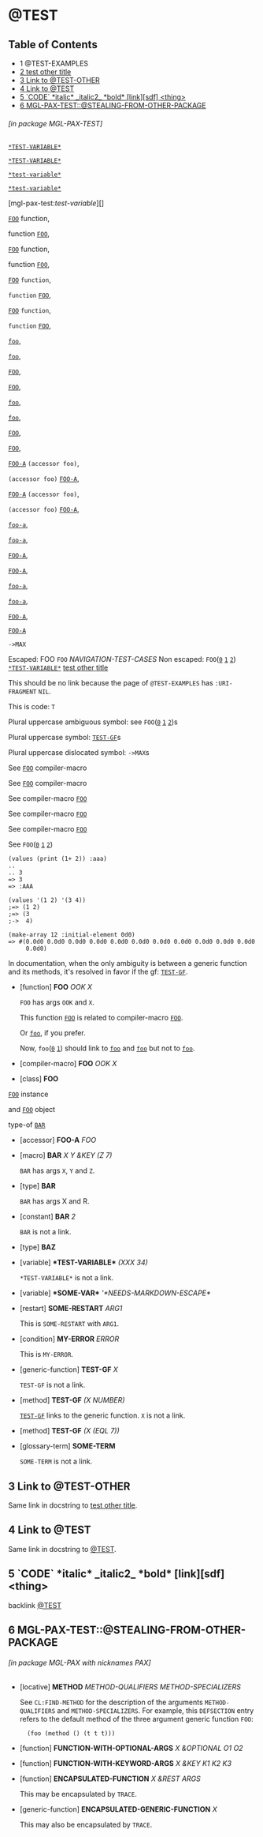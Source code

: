 <a id='x-28MGL-PAX-TEST-3A-3A-40TEST-20MGL-PAX-3ASECTION-29'></a>

# @TEST

## Table of Contents

- 1 @TEST-EXAMPLES
- [2 test other title][22dd]
- [3 Link to @TEST-OTHER][1dbc]
- [4 Link to @TEST][2820]
- [5 \`CODE\` \*italic\* \_italic2\_ \*bold\* \[link\]\[sdf\] \<thing\>][d484]
- [6 MGL-PAX-TEST::@STEALING-FROM-OTHER-PACKAGE][a48a]

###### \[in package MGL-PAX-TEST\]
[`*TEST-VARIABLE*`][1037]

[`*TEST-VARIABLE*`][1037]

[`*test-variable*`][1037]

[`*test-variable*`][1037]

[mgl-pax-test:*test-variable*][]

[`FOO`][4244] function,

function [`FOO`][4244],

[`FOO`][4244] function,

function [`FOO`][4244],

[`FOO`][4244] `function`,

`function` [`FOO`][4244],

[`FOO`][4244] `function`,

`function` [`FOO`][4244],

[`foo`][4244],

[`foo`][4244],

[`FOO`][4244],

[`FOO`][4244],

[`foo`][4244],

[`foo`][4244],

[`FOO`][4244],

[`FOO`][4244],

[`FOO-A`][6483] `(accessor foo)`,

`(accessor foo)` [`FOO-A`][6483],

[`FOO-A`][6483] `(accessor foo)`,

`(accessor foo)` [`FOO-A`][6483],

[`foo-a`][6483],

[`foo-a`][6483],

[`FOO-A`][6483],

[`FOO-A`][6483],

[`foo-a`][6483],

[`foo-a`][6483],

[`FOO-A`][6483],

[`FOO-A`][6483]

`->MAX`

Escaped: FOO `FOO` *NAVIGATION-TEST-CASES*
Non escaped: `FOO`([`0`][22be] [`1`][4ded] [`2`][4244]) [`*TEST-VARIABLE*`][1037]
[test other title][22dd]

This should be no link because the page of `@TEST-EXAMPLES`
has `:URI-FRAGMENT` `NIL`.

This is code: `T`

Plural uppercase ambiguous symbol: see `FOO`([`0`][22be] [`1`][4ded] [`2`][4244])s

Plural uppercase symbol: [`TEST-GF`][efc1]s

Plural uppercase dislocated symbol: `->MAX`s

See
[`FOO`][4ded] compiler-macro

See [`FOO`][4ded]
compiler-macro

See
compiler-macro [`FOO`][4ded]

See compiler-macro
[`FOO`][4ded]

See
compiler-macro 
[`FOO`][4ded]

See
`FOO`([`0`][22be] [`1`][4ded] [`2`][4244])

```cl-transcript
(values (print (1+ 2)) :aaa)
..
.. 3 
=> 3
=> :AAA

```

```cl-transcript
(values '(1 2) '(3 4))
;=> (1 2)
;=> (3
;->  4)

```

```cl-transcript
(make-array 12 :initial-element 0d0)
=> #(0.0d0 0.0d0 0.0d0 0.0d0 0.0d0 0.0d0 0.0d0 0.0d0 0.0d0 0.0d0 0.0d0
     0.0d0)

```

In documentation, when the only ambiguity is between a generic
function and its methods, it's resolved in favor if the gf:
[`TEST-GF`][efc1].

<a id='x-28MGL-PAX-TEST-3A-3AFOO-20FUNCTION-29'></a>

- [function] **FOO** *OOK X*

    `FOO` has args `OOK` and `X`.
    
    This function [`FOO`][4244] is related to compiler-macro [`FOO`][4ded].
    
    Or [`foo`][4ded], if you prefer.
    
    Now, `foo`([`0`][22be] [`1`][4ded]) should link to [`foo`][4ded] and [`foo`][22be]
    but not to [`foo`][4244].

<a id='x-28MGL-PAX-TEST-3A-3AFOO-20COMPILER-MACRO-29'></a>

- [compiler-macro] **FOO** *OOK X*

<a id='x-28MGL-PAX-TEST-3A-3AFOO-20CLASS-29'></a>

- [class] **FOO**

[`FOO`][22be] instance

and [`FOO`][22be] object

type-of [`BAR`][cece]

<a id='x-28MGL-PAX-TEST-3A-3AFOO-A-20-28MGL-PAX-3AACCESSOR-20MGL-PAX-TEST-3A-3AFOO-29-29'></a>

- [accessor] **FOO-A** *FOO*

<a id='x-28MGL-PAX-TEST-3A-3ABAR-20MGL-PAX-3AMACRO-29'></a>

- [macro] **BAR** *X Y &KEY (Z 7)*

    `BAR` has args `X`, `Y` and `Z`.

<a id='x-28MGL-PAX-TEST-3A-3ABAR-20TYPE-29'></a>

- [type] **BAR**

    `BAR` has args X and R.

<a id='x-28MGL-PAX-TEST-3A-3ABAR-20MGL-PAX-3ACONSTANT-29'></a>

- [constant] **BAR** *2*

    `BAR` is not a link.

<a id='x-28MGL-PAX-TEST-3A-3ABAZ-20TYPE-29'></a>

- [type] **BAZ**

<a id='x-28MGL-PAX-TEST-3A-3A-2ATEST-VARIABLE-2A-20VARIABLE-29'></a>

- [variable] **\*TEST-VARIABLE\*** *(XXX 34)*

    `*TEST-VARIABLE*` is not a link.

<a id='x-28MGL-PAX-TEST-3A-3A-2ASOME-VAR-2A-20-28VARIABLE-20-28QUOTE-20MGL-PAX-TEST-3A-3A-2ANEEDS-MARKDOWN-ESCAPE-2A-29-29-29'></a>

- [variable] **\*SOME-VAR\*** *'\*NEEDS-MARKDOWN-ESCAPE\**

<a id='x-28MGL-PAX-TEST-3A-3ASOME-RESTART-20RESTART-29'></a>

- [restart] **SOME-RESTART** *ARG1*

    This is `SOME-RESTART` with `ARG1`.

<a id='x-28MGL-PAX-TEST-3A-3AMY-ERROR-20CONDITION-29'></a>

- [condition] **MY-ERROR** *ERROR*

    This is `MY-ERROR`.



<a id='x-28MGL-PAX-TEST-3A-3ATEST-GF-20GENERIC-FUNCTION-29'></a>

- [generic-function] **TEST-GF** *X*

    `TEST-GF` is not a link.

<a id='x-28MGL-PAX-TEST-3A-3ATEST-GF-20-28METHOD-20NIL-20-28NUMBER-29-29-29'></a>

- [method] **TEST-GF** *(X NUMBER)*

    [`TEST-GF`][efc1] links to the generic function. `X` is not a link.

<a id='x-28MGL-PAX-TEST-3A-3ATEST-GF-20-28METHOD-20NIL-20-28-28EQL-207-29-29-29-29'></a>

- [method] **TEST-GF** *(X (EQL 7))*

<a id='x-28MGL-PAX-TEST-3A-3ASOME-TERM-20MGL-PAX-3AGLOSSARY-TERM-29'></a>

- [glossary-term] **SOME-TERM**

    `SOME-TERM` is not a link.

<a id='x-28MGL-PAX-TEST-3A-40TEST-SECTION-WITH-LINK-TO-OTHER-PAGE-IN-TITLE-20MGL-PAX-3ASECTION-29'></a>

## 3 Link to @TEST-OTHER

Same link in docstring to [test other title][22dd].

<a id='x-28MGL-PAX-TEST-3A-40TEST-SECTION-WITH-LINK-TO-SAME-PAGE-IN-TITLE-20MGL-PAX-3ASECTION-29'></a>

## 4 Link to @TEST

Same link in docstring to [@TEST][a755].

<a id='x-28MGL-PAX-TEST-3A-3A-40TEST-TRICKY-TITLE-20MGL-PAX-3ASECTION-29'></a>

## 5 \`CODE\` \*italic\* \_italic2\_ \*bold\* \[link\]\[sdf\] \<thing\>

backlink [@TEST][a755]

<a id='x-28MGL-PAX-TEST-3A-3A-40STEALING-FROM-OTHER-PACKAGE-20MGL-PAX-3ASECTION-29'></a>

## 6 MGL-PAX-TEST::@STEALING-FROM-OTHER-PACKAGE

###### \[in package MGL-PAX with nicknames PAX\]
<a id='x-28METHOD-20MGL-PAX-3ALOCATIVE-29'></a>

- [locative] **METHOD** *METHOD-QUALIFIERS METHOD-SPECIALIZERS*

    See `CL:FIND-METHOD` for the description of the arguments
    `METHOD-QUALIFIERS` and `METHOD-SPECIALIZERS`. For example, this
    `DEFSECTION` entry refers to the default method of the three argument
    generic function `FOO`:
    
        (foo (method () (t t t)))


<a id='x-28MGL-PAX-TEST-3A-3AFUNCTION-WITH-OPTIONAL-ARGS-20FUNCTION-29'></a>

- [function] **FUNCTION-WITH-OPTIONAL-ARGS** *X &OPTIONAL O1 O2*

<a id='x-28MGL-PAX-TEST-3A-3AFUNCTION-WITH-KEYWORD-ARGS-20FUNCTION-29'></a>

- [function] **FUNCTION-WITH-KEYWORD-ARGS** *X &KEY K1 K2 K3*

<a id='x-28MGL-PAX-TEST-3A-3AENCAPSULATED-FUNCTION-20FUNCTION-29'></a>

- [function] **ENCAPSULATED-FUNCTION** *X &REST ARGS*

    This may be encapsulated by `TRACE`.

<a id='x-28MGL-PAX-TEST-3A-3AENCAPSULATED-GENERIC-FUNCTION-20GENERIC-FUNCTION-29'></a>

- [generic-function] **ENCAPSULATED-GENERIC-FUNCTION** *X*

    This may also be encapsulated by `TRACE`.

  [1037]: #x-28MGL-PAX-TEST-3A-3A-2ATEST-VARIABLE-2A-20VARIABLE-29 "(MGL-PAX-TEST::*TEST-VARIABLE* VARIABLE)"
  [1dbc]: #x-28MGL-PAX-TEST-3A-40TEST-SECTION-WITH-LINK-TO-OTHER-PAGE-IN-TITLE-20MGL-PAX-3ASECTION-29 "Link to @TEST-OTHER"
  [22be]: #x-28MGL-PAX-TEST-3A-3AFOO-20CLASS-29 "(MGL-PAX-TEST::FOO CLASS)"
  [22dd]: other/test-other.md#x-28MGL-PAX-TEST-3A-3A-40TEST-OTHER-20MGL-PAX-3ASECTION-29 "test other title"
  [2820]: #x-28MGL-PAX-TEST-3A-40TEST-SECTION-WITH-LINK-TO-SAME-PAGE-IN-TITLE-20MGL-PAX-3ASECTION-29 "Link to @TEST"
  [4244]: #x-28MGL-PAX-TEST-3A-3AFOO-20FUNCTION-29 "(MGL-PAX-TEST::FOO FUNCTION)"
  [4ded]: #x-28MGL-PAX-TEST-3A-3AFOO-20COMPILER-MACRO-29 "(MGL-PAX-TEST::FOO COMPILER-MACRO)"
  [6483]: #x-28MGL-PAX-TEST-3A-3AFOO-A-20-28MGL-PAX-3AACCESSOR-20MGL-PAX-TEST-3A-3AFOO-29-29 "(MGL-PAX-TEST::FOO-A (MGL-PAX:ACCESSOR MGL-PAX-TEST::FOO))"
  [a48a]: #x-28MGL-PAX-TEST-3A-3A-40STEALING-FROM-OTHER-PACKAGE-20MGL-PAX-3ASECTION-29 "MGL-PAX-TEST::@STEALING-FROM-OTHER-PACKAGE"
  [a755]: #x-28MGL-PAX-TEST-3A-3A-40TEST-20MGL-PAX-3ASECTION-29 "MGL-PAX-TEST::@TEST"
  [cece]: #x-28MGL-PAX-TEST-3A-3ABAR-20TYPE-29 "(MGL-PAX-TEST::BAR TYPE)"
  [d484]: #x-28MGL-PAX-TEST-3A-3A-40TEST-TRICKY-TITLE-20MGL-PAX-3ASECTION-29 "`CODE` *italic* _italic2_ *bold* [link][sdf] <thing>"
  [efc1]: #x-28MGL-PAX-TEST-3A-3ATEST-GF-20GENERIC-FUNCTION-29 "(MGL-PAX-TEST::TEST-GF GENERIC-FUNCTION)"
